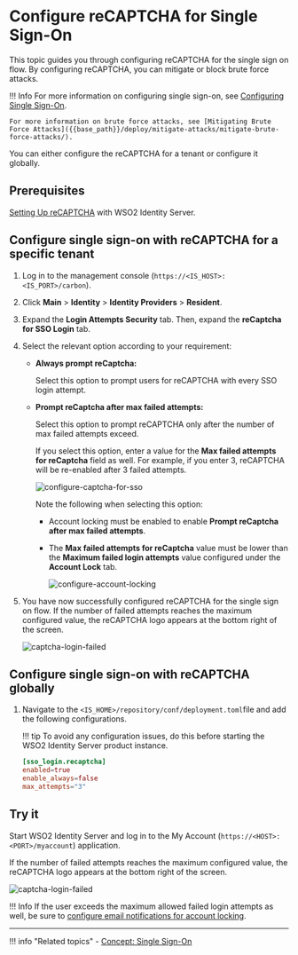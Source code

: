 # Configure reCAPTCHA for Single Sign-On

This topic guides you through configuring reCAPTCHA for the single sign on flow. By configuring reCAPTCHA, you can mitigate or block brute force attacks.

!!! Info 
    For more information on configuring single sign-on, see [Configuring Single Sign-On]({{base_path}}/guides/login/enable-single-sign-on/).

    For more information on brute force attacks, see [Mitigating Brute Force Attacks]({{base_path}}/deploy/mitigate-attacks/mitigate-brute-force-attacks/).

You can either configure the reCAPTCHA for a tenant or configure it globally. 

## Prerequisites

[Setting Up reCAPTCHA]({{base_path}}/deploy/configure-recaptcha/) with WSO2 Identity Server.

## Configure single sign-on with reCAPTCHA for a specific tenant

1. Log in to the management console  (`https://<IS_HOST>:<IS_PORT>/carbon`).

2. Click **Main** > **Identity** > **Identity Providers** > **Resident**.

3. Expand the **Login Attempts Security** tab. Then, expand the **reCaptcha for SSO Login** tab.

4. Select the relevant option according to your requirement:

    - **Always prompt reCaptcha:** 

        Select this option to prompt users for reCAPTCHA with every SSO login attempt. 

    - **Prompt reCaptcha after max failed attempts:** 
    
        Select this option to prompt reCAPTCHA only after the number of max failed attempts exceed. 
    
        If you select this option, enter a value for the **Max failed attempts for reCaptcha** field as well. For example, if you enter 3, reCAPTCHA will be re-enabled after 3 failed attempts.  
        
        ![configure-captcha-for-sso]({{base_path}}/assets/img/guides/recaptcha-sso.png)
        
        Note the following when selecting this option:
        
        - Account locking must be enabled to enable **Prompt reCaptcha after max failed attempts**.

        - The **Max failed attempts for reCaptcha** value must be lower than the **Maximum failed login attempts** value configured under the **Account Lock** tab.
    
          ![configure-account-locking]({{base_path}}/assets/img/guides/configure-account-locking.png)
    
5.  You have now successfully configured reCAPTCHA for the single sign on flow. If the number of failed attempts reaches the maximum configured value, the reCAPTCHA logo appears at the bottom right of the screen.  

    ![captcha-login-failed]({{base_path}}/assets/img/guides/captcha-login-failed.png)

## Configure single sign-on with reCAPTCHA globally

1.  Navigate to the `<IS_HOME>/repository/conf/deployment.toml`file and add the following configurations.

    !!! tip
        To avoid any configuration issues, do this before starting
        the WSO2 Identity Server product instance.

    ```toml
    [sso_login.recaptcha]
    enabled=true
    enable_always=false
    max_attempts="3"
    ```
## Try it

Start WSO2 Identity Server and log in to the My Account (`https://<HOST>:<PORT>/myaccount`) application.

If the number of failed attempts reaches the maximum configured value, the reCAPTCHA logo appears at the bottom right of the screen. 

![captcha-login-failed]({{base_path}}/assets/img/guides/captcha-login-failed.png)


!!! Info
     If the user exceeds the maximum allowed failed login attempts as well, be sure to [configure email notifications for account locking]({{base_path}}/guides/tenants/email-account-locking).
    
---

!!! info "Related topics"
    - [Concept: Single Sign-On]({{base_path}}/references/concepts/single-sign-on)
